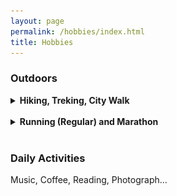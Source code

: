 ```yaml
---
layout: page
permalink: /hobbies/index.html
title: Hobbies
---
```


### Outdoors

<details>
  <summary><strong>Hiking, Treking, City Walk</strong></summary>
  <p>
    I am an avid hiker and trekker. During the COVID-19, I embarked on a backpacking journey in western China (滇藏线，川藏线，新藏线) for over a year, exploring the region through hiking and hitchhiking. Along the way, I engaged in conversations with various individuals, witnessed awe-inspiring landscapes in remote areas(狮泉河至叶城), and developed admiration for the countless pilgrims on the road...

    I have written some travel experiences in the form of short articles (冈仁波齐,洛克线,武功山,雨崩...), which I have uploaded to my personal WeChat official account (闲檀). If you are interested, you can subscribe to it. Certainly, you can also reach out to me through WeChat (tan_peng_hci) to discuss our travel experiences and perhaps even plan our next hiking trip together.

    Hiking has become a lifelong lifestyle for me. The following image depicts the trajectory of my travels in China.

    <img src="/images/outdoors.jpg">
  </p>
</details>

<br>

<details>
  <summary><strong>Running (Regular) and Marathon</strong></summary>
  <p>
    Kobe Marathon...

    <br> <img src="/images/kobe.jpg">
  </p>
</details>

<br>

### Daily Activities

Music, Coffee, Reading, Photograph...
